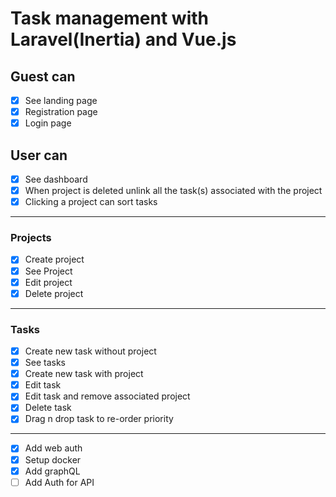 # Task management with Laravel(Inertia) and Vue.js

## Guest can

- [x] See landing page
- [x] Registration page
- [x] Login page

## User can

- [x] See dashboard  
- [x] When project is deleted unlink all the task(s) associated with the project  
- [x] Clicking a project can sort tasks

---

### Projects

- [x] Create project  
- [x] See Project  
- [x] Edit project  
- [x] Delete project

---

### Tasks

- [x] Create new task without project
- [x] See tasks  
- [x] Create new task with project
- [x] Edit task
- [x] Edit task and remove associated project
- [x] Delete task
- [x] Drag n drop task to re-order priority

---

- [x] Add web auth
- [x] Setup docker
- [x] Add graphQL
- [ ] Add Auth for API
